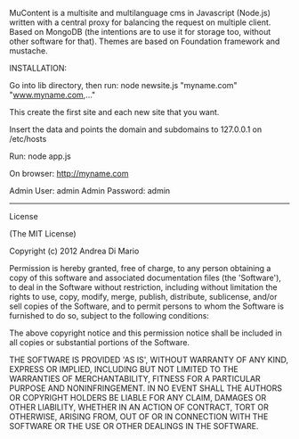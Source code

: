 MuContent is a multisite and multilanguage cms in Javascript (Node.js) written with a central proxy for balancing the request on multiple client. Based on MongoDB (the intentions are to use it for storage too, without other software for that). Themes are based on Foundation framework and mustache. 

INSTALLATION:

Go into lib directory, then run: node newsite.js "myname.com" "www.myname.com,..."

This create the first site and each new site that you want.

Insert the data and points the domain and subdomains to 127.0.0.1 on /etc/hosts

Run: node app.js

On browser: http://myname.com

Admin User: admin
Admin Password: admin

---------------------------------

License

(The MIT License)

Copyright (c) 2012 Andrea Di Mario

Permission is hereby granted, free of charge, to any person obtaining a copy of this software and associated documentation files (the 'Software'), to deal in the Software without restriction, including without limitation the rights to use, copy, modify, merge, publish, distribute, sublicense, and/or sell copies of the Software, and to permit persons to whom the Software is furnished to do so, subject to the following conditions:

The above copyright notice and this permission notice shall be included in all copies or substantial portions of the Software.

THE SOFTWARE IS PROVIDED 'AS IS', WITHOUT WARRANTY OF ANY KIND, EXPRESS OR IMPLIED, INCLUDING BUT NOT LIMITED TO THE WARRANTIES OF MERCHANTABILITY, FITNESS FOR A PARTICULAR PURPOSE AND NONINFRINGEMENT. IN NO EVENT SHALL THE AUTHORS OR COPYRIGHT HOLDERS BE LIABLE FOR ANY CLAIM, DAMAGES OR OTHER LIABILITY, WHETHER IN AN ACTION OF CONTRACT, TORT OR OTHERWISE, ARISING FROM, OUT OF OR IN CONNECTION WITH THE SOFTWARE OR THE USE OR OTHER DEALINGS IN THE SOFTWARE.
